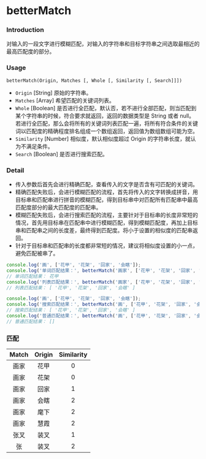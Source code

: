 # betterMatch

### Introduction
对输入的一段文字进行模糊匹配，对输入的字符串和目标字符串之间选取最相近的最高匹配度的部分。

### Usage

`betterMatch(Origin, Matches [, Whole [, Similarity [, Search]]])`

- `Origin` [String] 原始的字符串。
- `Matches` [Array] 希望匹配的关键词列表。
- `Whole` [Boolean] 是否进行全匹配，默认否，若不进行全部匹配，则当匹配到某个字符串的时候，符合要求就返回，返回的数据类型是 String 或者 null。若进行全匹配，那么会将所有的关键词列表匹配一遍，将所有符合条件的关键词以匹配度的精确程度排名组成一个数组返回，返回值为数组数组可能为空。
- `Similarity` [Number] 相似度，默认相似度超过 Origin 的字符串长度，就认为不满足条件。
- `Search` [Boolean] 是否进行搜索匹配。

### Detail
- 传入参数后首先会进行精确匹配，查看传入的文字是否含有可匹配的关键词。
- 精确匹配失败后，会进行模糊匹配的流程，首先将传入的文字转换成拼音，用目标串和匹配串进行拼音的模糊匹配，得到目标串中对匹配所有匹配串中最高匹配度部分的最大匹配度的匹配串。
- 模糊匹配失败后，会进行搜索匹配的流程，主要针对于目标串的长度非常短的情况，首先用目标串在匹配串中进行模糊匹配，得到模糊匹配度，再加上目标串和匹配串之间的长度差，最终得到匹配度。将小于设置的相似度的匹配串返回。
- 针对于目标串和匹配串的长度都非常短的情况，建议将相似度设置的小一点，避免匹配被串了。

``` javascript
console.log('画', ['花甲', '花架', '回家', '会瞎']);
console.log('单词匹配结果：', betterMatch('画家', ['花甲', '花架', '回家', '会瞎']));
// 单词匹配结果： 花甲
console.log('列表匹配结果：', betterMatch('画家', ['花甲', '花架', '回家', '会瞎'], true));
// 列表匹配结果： [ '花甲', '花架', '回家', '会瞎' ]

console.log('画', ['花甲', '花架', '回家', '会瞎']);
console.log('搜索匹配结果：', betterMatch('画', ['花甲', '花架', '回家', '会瞎'], true, 3, true));
// 搜索匹配结果： [ '花甲', '花架', '回家', '会瞎' ]
console.log('普通匹配结果：', betterMatch('画', ['花甲', '花架', '回家', '会瞎'], true));
// 普通匹配结果： []
```

### 匹配

|Match|Origin|Similarity|
|:---:|:---:|:---:|
|画家|花甲|0|
|画家|花架|0|
|画家|回家|1|
|画家|会瞎|2|
|画家|麾下|2|
|画家|慧霞|2|
|张叉|装叉|1|
|张|装叉|2|
